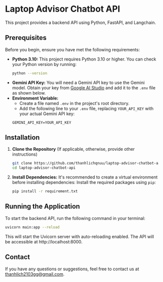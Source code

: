 # Laptop Advisor Chatbot API

This project provides a backend API using Python, FastAPI, and Langchain. 

## Prerequisites

Before you begin, ensure you have met the following requirements:

*   **Python 3.10:** This project requires Python 3.10 or higher. You can check your Python version by running:
    ```bash
    python --version 
    ```
*   **Gemini API Key:** You will need a Gemini API key to use the Gemini model. Obtain your key from [Google AI Studio](https://ai.google.dev/) and add it to the `.env` file as shown below.
*   **Environment Variable:**
    - Create a file named `.env` in the project's root directory.
    - Add the following line to your `.env` file, replacing `YOUR_API_KEY` with your actual Gemini API key:
    ```
    GEMINI_API_KEY=YOUR_API_KEY
    ```

## Installation

1.  **Clone the Repository** (If applicable, otherwise, provide other instructions)
    ```bash
    git clone https://github.com/thanhlichqnuu/laptop-advisor-chatbot-api.git
    cd laptop-advisor-chatbot-api
    ```

2.  **Install Dependencies:**
    It's recommended to create a virtual environment before installing dependencies:
    Install the required packages using `pip`:
    ```bash
    pip install -r requirement.txt
    ```

## Running the Application

To start the backend API, run the following command in your terminal:

```bash
uvicorn main:app --reload
```
This will start the Uvicorn server with auto-reloading enabled. The API will be accessible at http://localhost:8000.

## Contact
If you have any questions or suggestions, feel free to contact us at thanhlich2103gg@gmail.com.

